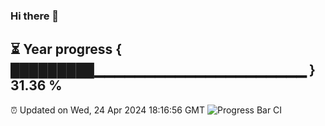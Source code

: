 ### Hi there 👋
⏳ Year progress { █████████▁▁▁▁▁▁▁▁▁▁▁▁▁▁▁▁▁▁▁▁▁ } 31.36 %
---
⏰ Updated on Wed, 24 Apr 2024 18:16:56 GMT
![Progress Bar CI](https://github.com/liununu/liununu/workflows/Progress%20Bar%20CI/badge.svg)
